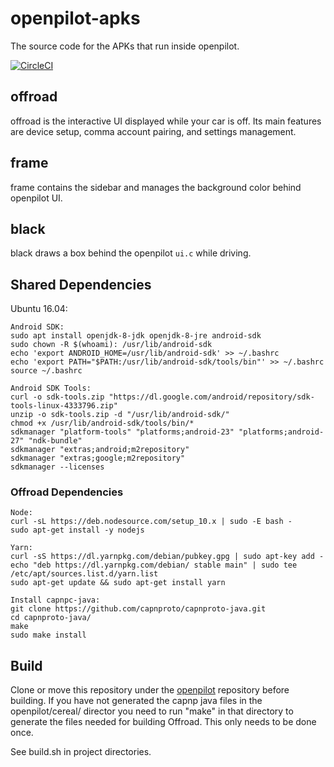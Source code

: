# openpilot-apks

The source code for the APKs that run inside openpilot.

[![CircleCI](https://circleci.com/gh/commaai/openpilot-apks.svg?style=svg)](https://circleci.com/gh/commaai/openpilot-apks)

## offroad

offroad is the interactive UI displayed while your car is off. Its main features are device setup, comma account pairing, and settings management.

## frame

frame contains the sidebar and manages the background color behind openpilot UI.

## black

black draws a box behind the openpilot `ui.c` while driving.

## Shared Dependencies

Ubuntu 16.04:

```
Android SDK:
sudo apt install openjdk-8-jdk openjdk-8-jre android-sdk
sudo chown -R $(whoami): /usr/lib/android-sdk
echo 'export ANDROID_HOME=/usr/lib/android-sdk' >> ~/.bashrc
echo 'export PATH="$PATH:/usr/lib/android-sdk/tools/bin"' >> ~/.bashrc
source ~/.bashrc

Android SDK Tools:
curl -o sdk-tools.zip "https://dl.google.com/android/repository/sdk-tools-linux-4333796.zip"
unzip -o sdk-tools.zip -d "/usr/lib/android-sdk/"
chmod +x /usr/lib/android-sdk/tools/bin/*
sdkmanager "platform-tools" "platforms;android-23" "platforms;android-27" "ndk-bundle"
sdkmanager "extras;android;m2repository"
sdkmanager "extras;google;m2repository"
sdkmanager --licenses
```

### Offroad Dependencies
```
Node:
curl -sL https://deb.nodesource.com/setup_10.x | sudo -E bash -
sudo apt-get install -y nodejs

Yarn:
curl -sS https://dl.yarnpkg.com/debian/pubkey.gpg | sudo apt-key add -
echo "deb https://dl.yarnpkg.com/debian/ stable main" | sudo tee /etc/apt/sources.list.d/yarn.list
sudo apt-get update && sudo apt-get install yarn

Install capnpc-java:
git clone https://github.com/capnproto/capnproto-java.git
cd capnproto-java/
make
sudo make install
```

## Build

Clone or move this repository under the [openpilot](https://github.com/commaai/openpilot) repository before building.  If you have not generated the capnp java files in the openpilot/cereal/ director you need to run "make" in that directory to generate the files needed for building Offroad.  This only needs to be done once.

See build.sh in project directories.

